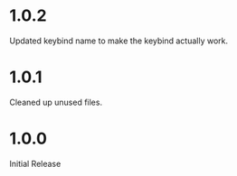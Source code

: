 # 1.0.2
Updated keybind name to make the keybind actually work.

# 1.0.1
Cleaned up unused files.

# 1.0.0
Initial Release